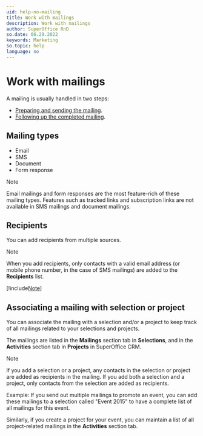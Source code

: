```yaml
---
uid: help-no-mailing
title: Work with mailings
description: Work with mailings
author: SuperOffice RnD
so.date: 06.29.2022
keywords: Marketing
so.topic: help
language: no
---
```


# Work with mailings

A mailing is usually handled in two steps:

* [Preparing and sending the mailing][1].
* [Following up the completed mailing][2].

## Mailing types

* Email
* SMS
* Document
* Form response

> [!NOTE]
> Email mailings and form responses are the most feature-rich of these mailing types. Features such as tracked links and subscription links are not available in SMS mailings and document mailings.

## Recipients

You can add recipients from multiple sources.

> [!NOTE]
> When you add recipients, only contacts with a valid email address (or mobile phone number, in the case of SMS mailings) are added to the **Recipients** list.

[!include[Note](../../learn/includes/note-imported-recipients.md)]

## Associating a mailing with selection or project

You can associate the mailing with a selection and/or a project to keep track of all mailings related to your selections and projects.

The mailings are listed in the **Mailings** section tab in **Selections**, and in the **Activities** section tab in **Projects** in SuperOffice CRM.

> [!NOTE]
> If you add a selection or a project, any contacts in the selection or project are added as recipients in the mailing. If you add both a selection and a project, only contacts from the selection are added as recipients.

Example: If you send out multiple mailings to promote an event, you can add these mailings to a selection called "Event 2015" to have a complete list of all mailings for this event.

Similarly, if you create a project for your event, you can maintain a list of all project-related mailings in the **Activities** section tab.

<!-- Referenced links -->
[1]: create/index.md
[2]: follow-up/index.md

<!-- Referenced images -->
